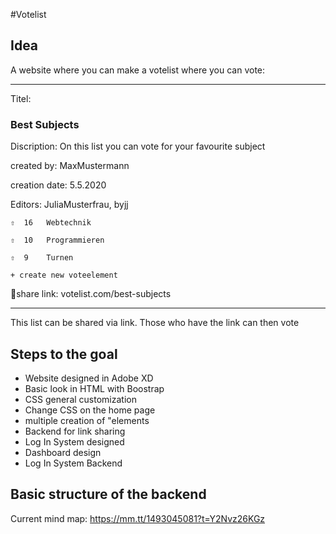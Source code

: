 #Votelist

## Idea

A website where you can make a votelist where you can vote:


------------------------------------

 Titel: 
### Best Subjects
Discription:
On this list you can vote for your favourite subject

created by: MaxMustermann

creation date: 5.5.2020

Editors: JuliaMusterfrau, byjj



```
⇧  16   Webtechnik
```
```
⇧  10   Programmieren
```
```
⇧  9    Turnen
```
```
+ create new voteelement
```


🔗share link: votelist.com/best-subjects

------------------------------------


This list can be shared via link.
Those who have the link can then vote

## Steps to the goal

+ Website designed in Adobe XD
+ Basic look in HTML with Boostrap
+ CSS general customization
+ Change CSS on the home page
+ multiple creation of "elements
+ Backend for link sharing
+ Log In System designed
+ Dashboard design
+ Log In System Backend

## Basic structure of the backend
Current mind map: https://mm.tt/1493045081?t=Y2Nvz26KGz


